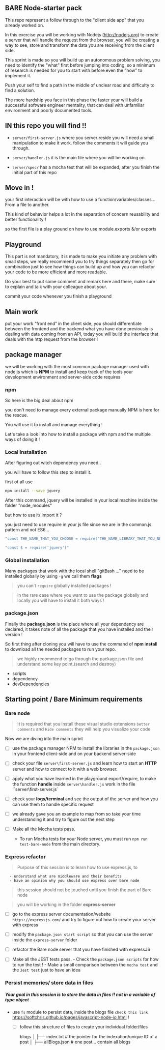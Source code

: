 ## BARE Node-starter pack

This repo represent a follow through to the "client side app" that you already worked on.

In this exercise you will be working with Nodejs (http://nodejs.org) to create a server that will handle the request from the browser, you will be creating a way to see, store and transform the data you are receiving from the client side.

This sprint is made so you will build up an autonomous problem solving, you need to identify the "what" first before jumping into coding, so a minimum of research is needed for you to start with before even the "how" to implement it.

Push your self to find a path in the middle of unclear road and difficulty to find a solution.

The more hardship you face in this phase the faster your will build a successful software engineer mentality, that can deal with unfamiliar environment and poorly documented tools.

## IN this repo you will find !!

- `server/first-server.js` where you server reside you will need a small manipulation to make it work.
  follow the comments it will guide you through.

- `server/handler.js` it is the main file where you will be working on.

- `server/spec/` has a mocha test that will be expanded, after you finish the initial part of this repo

## Move in !

your first interaction will be with how to use a function/variables/classes...
From a file to another.

This kind of behavior helps a lot in the separation of concern reusability and better functionality !

so the first file is a play ground on how to use module.exports &/or exports

## Playground

This part is not mandatory, it is made to make you initiate any problem with small steps, we really recommend you to try things separately then go for combination just to see how things can build up and how you can refactor your code to be more efficient and more readable.

Do your best to put some comment and remark here and there, make sure to explain and talk with your colleague about your.

commit your code whenever you finish a playground

## Main work

put your work "front end" in the client side,
you should differentiate between the frontend and the backend
what you have done previously is dealing with data coming from an API, today you will build the interface that deals with the http request from the browser !

## package manager

we will be working with the most common package manager used with node js which is **NPM** to install and keep track of the tools your development environment and server-side code requires

### npm

So here is the big deal about npm

you don't need to manage every external package manually NPM is here for the rescue.

You will use it to install and manage everything !

Let's take a look into how to install a package with npm and the multiple ways of doing it !

### Local Installation

After figuring out witch dependency you need..

you will have to follow this step to install it.

first of all use

```bash
npm install --save jquery
```

After this command, jquery will be installed in your local machine inside the folder "node_modules"

but how to use it/ import it ?

you just need to use require in your js file since we are in the common.js pattern and not ES6...

```bash
"const THE_NAME_THAT_YOU_CHOOSE = require('THE_NAME_LIBRARY_THAT_YOU_NEED')"

"const $ = require('jquery')"
```

### Global installation

Many packages that work with the local shell "gitBash ..." need to be installed globally by using `-g` we call them **flags**

> you can't `require` globally installed packages !

> in the rare case where you want to use the package globally and locally you will have to install it both ways !

### package.json

Finally the **package.json** is the place where all your dependency are declared, it takes note of all the package that you have installed and their version !

So first thing after cloning you will have to use the command of **npm install** to download all the needed packages to run your repo.

> we highly recommend to go through the package.json file and understand some key point.(search and destroy)

- scripts
- dependency
- devDependencies

## Starting point / Bare Minimum requirements

### Bare node

> It is required that you install these visual studio extensions `better comments` and `Hide comments` they will help you visualize your code

Now we are diving into the main sprint

- [ ] use the package manager NPM to install the libraries in the `package.json` in your frontend client-side and on your backend server-side

- [ ] check your file `server\first-server.js` and learn how to start an **HTTP** server and how to connect to it with a web browser.

- [ ] apply what you have learned in the playground export/require, to make the function **handle** inside `server\handler.js` work in the file ``server\first-server.js`

- [ ] check your **logs/terminal** and see the output of the server and how you can use them to handle specific request

- [ ] we already gave you an example to map from so take your time understanding it and try to figure out the next step

- [ ] Make all the Mocha tests pass.
  - To run Mocha tests for your Node server, you must run `npm run test-bare-node` from the main directory.

### Express refactor

> Purpose of this session is to learn how to use express.js, to

      - understand what are middleware and their benefits
      - have an opinion why you should use express over bare node

> this session should not be touched until you finish the part of Bare node


> you will be working in the folder **express-server**

- [ ] go to the express server documentation/website `https://expressjs.com/` and try to figure out how to create your server with express

- [ ] modify the `package.json start script` so that you can use the server inside the `express-server` folder

- [ ] refactor the Bare node server that you have finished with expressJS

- [ ] Make all the JEST tests pass. - Check the `package.json scripts` for how to run the test ! - Make a small comparison between the `mocha test` and the `Jest test` just to have an idea

### Persist memories/ store data in files


##### Your goal in this session is to store the data in files !! **not in a variable of type object**

- use `fs` module to persist data, inside the blogs file `check this link` https://softchris.github.io/pages/javascript-node-io.html !

  - [ ] follow this structure of files to create your individual folder/files

    blogs
    │ ├── index.txt # the pointer for the indexation/unique ID of a post
    │ ├── allBlogs.json # one post... contain all blogs
